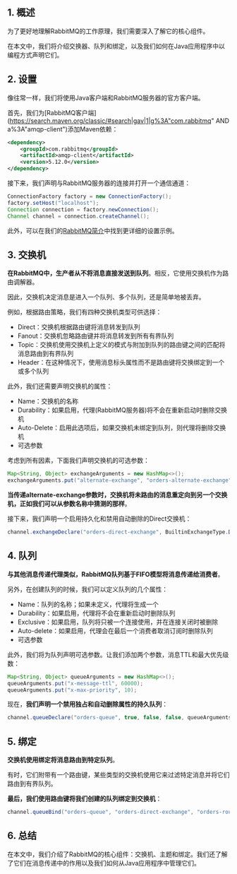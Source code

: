 ## 1. 概述

为了更好地理解RabbitMQ的工作原理，我们需要深入了解它的核心组件。

在本文中，我们将介绍交换器、队列和绑定，以及我们如何在Java应用程序中以编程方式声明它们。

## 2. 设置

像往常一样，我们将使用Java客户端和RabbitMQ服务器的官方客户端。

首先，我们为[RabbitMQ客户端](https://search.maven.org/classic/#search|gav|1|g%3A"com.rabbitmq" AND a%3A"amqp-client")添加Maven依赖：

```xml
<dependency>
    <groupId>com.rabbitmq</groupId>
    <artifactId>amqp-client</artifactId>
    <version>5.12.0</version>
</dependency>
```

接下来，我们声明与RabbitMQ服务器的连接并打开一个通信通道：

```java
ConnectionFactory factory = new ConnectionFactory();
factory.setHost("localhost");
Connection connection = factory.newConnection();
Channel channel = connection.createChannel();
```

此外，可以在我们的[RabbitMQ简介](RabbitMQ简介.md)中找到更详细的设置示例。

## 3. 交换机

**在RabbitMQ中，生产者从不将消息直接发送到队列**。相反，它使用交换机作为路由调解器。

因此，交换机决定消息是进入一个队列、多个队列，还是简单地被丢弃。

例如，根据路由策略，我们有四种交换机类型可供选择：

-   Direct：交换机根据路由键将消息转发到队列
-   Fanout：交换机忽略路由键并将消息转发到所有有界队列
-   Topic：交换机使用交换机上定义的模式与附加到队列的路由键之间的匹配将消息路由到有界队列
-   Header：在这种情况下，使用消息标头属性而不是路由键将交换绑定到一个或多个队列

此外，我们还需要声明交换机的属性：

-   Name：交换机的名称
-   Durability：如果启用，代理(RabbitMQ服务器)将不会在重新启动时删除交换机
-   Auto-Delete：启用此选项后，如果交换机未绑定到队列，则代理将删除交换机
-   可选参数

考虑到所有因素，下面我们声明交换机的可选参数：

```java
Map<String, Object> exchangeArguments = new HashMap<>();
exchangeArguments.put("alternate-exchange", "orders-alternate-exchange");
```

**当传递alternate-exchange参数时，交换机将未路由的消息重定向到另一个交换机，正如我们可以从参数名称中猜测的那样**。

接下来，我们声明一个启用持久化和禁用自动删除的Direct交换机：

```java
channel.exchangeDeclare("orders-direct-exchange", BuiltinExchangeType.DIRECT, true, false, exchangeArguments);
```

## 4. 队列

**与其他消息传递代理类似，RabbitMQ队列基于FIFO模型将消息传递给消费者**。

另外，在创建队列的时候，我们可以定义队列的几个属性：

-   Name：队列的名称；如果未定义，代理将生成一个
-   Durability：如果启用，代理将不会在重新启动时删除队列
-   Exclusive：如果启用，队列将只被一个连接使用，并在连接关闭时被删除
-   Auto-delete：如果启用，代理会在最后一个消费者取消订阅时删除队列
-   可选参数

此外，我们将为队列声明可选参数。让我们添加两个参数，消息TTL和最大优先级数：

```java
Map<String, Object> queueArguments = new HashMap<>();
queueArguments.put("x-message-ttl", 60000);
queueArguments.put("x-max-priority", 10);
```

现在，**我们声明一个禁用独占和自动删除属性的持久队列**：

```java
channel.queueDeclare("orders-queue", true, false, false, queueArguments);
```

## 5. 绑定

**交换机使用绑定将消息路由到特定队列**。

有时，它们附带有一个路由键，某些类型的交换机使用它来过滤特定消息并将它们路由到有界队列。

**最后，我们使用路由键将我们创建的队列绑定到交换机**：

```java
channel.queueBind("orders-queue", "orders-direct-exchange", "orders-routing-key");
```

## 6. 总结

在本文中，我们介绍了RabbitMQ的核心组件：交换机、主题和绑定。我们还了解了它们在消息传递中的作用以及我们如何从Java应用程序中管理它们。
